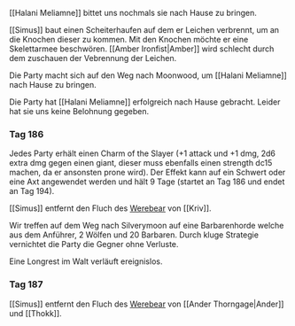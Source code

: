[[Halani Meliamne]] bittet uns nochmals sie nach Hause zu bringen.

[[Simus]] baut einen Scheiterhaufen auf dem er Leichen verbrennt, um an die Knochen dieser zu kommen. Mit den Knochen möchte er eine Skelettarmee beschwören. [[Amber Ironfist|Amber]] wird schlecht durch dem zuschauen der Vebrennung der Leichen.

Die Party macht sich auf den Weg nach Moonwood, um [[Halani Meliamne]] nach Hause zu bringen.

Die Party hat [[Halani Meliamne]] erfolgreich nach Hause gebracht. Leider hat sie uns keine Belohnung gegeben.

### Tag 186
Jedes Party erhält einen Charm of the Slayer (+1 attack und +1 dmg, 2d6 extra dmg gegen einen giant, dieser muss ebenfalls einen strength dc15 machen, da er ansonsten prone wird). Der Effekt kann auf ein Schwert oder eine Axt angewendet werden und hält 9 Tage (startet an Tag 186 und endet an Tag 194).

[[Simus]] entfernt den Fluch des [Werebear](https://www.dndbeyond.com/monsters/17053-werebear) von [[Kriv]].

Wir treffen auf dem Weg nach Silverymoon auf eine Barbarenhorde welche aus dem Anführer, 2 Wölfen und 20 Barbaren. Durch kluge Strategie vernichtet die Party die Gegner ohne Verluste.

Eine Longrest im Walt verläuft ereignislos.

### Tag 187
[[Simus]] entfernt den Fluch des [Werebear](https://www.dndbeyond.com/monsters/17053-werebear) von [[Ander Thorngage|Ander]] und [[Thokk]].

